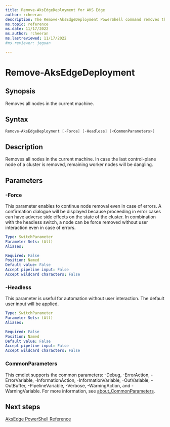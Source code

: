 ```yaml
---
title: Remove-AksEdgeDeployment for AKS Edge
author: rcheeran
description: The Remove-AksEdgeDeployment PowerShell command removes the deployment from an existing cluster.
ms.topic: reference
ms.date: 11/17/2022
ms.author: rcheeran 
ms.lastreviewed: 11/17/2022
#ms.reviewer: jeguan

---
```



# Remove-AksEdgeDeployment

## Synopsis

Removes all nodes in the current machine.

## Syntax

```powershell
Remove-AksEdgeDeployment [-Force] [-Headless] [<CommonParameters>]
```

## Description

Removes all nodes in the current machine.
In case the last control-plane node of a cluster is
removed, remaining worker nodes will be dangling.

## Parameters

### -Force
This parameter enables to continue node removal even in case of errors.
A confirmation dialogue will be
displayed because proceeding in error cases can have adverse side effects on the state of the cluster.
In combination with the headless switch, a node can be force removed without user interaction even in
 case of errors.

```yaml
Type: SwitchParameter
Parameter Sets: (All)
Aliases:

Required: False
Position: Named
Default value: False
Accept pipeline input: False
Accept wildcard characters: False
```

### -Headless
This parameter is useful for automation without user interaction.
The default user input will be applied.

```yaml
Type: SwitchParameter
Parameter Sets: (All)
Aliases:

Required: False
Position: Named
Default value: False
Accept pipeline input: False
Accept wildcard characters: False
```

### CommonParameters
This cmdlet supports the common parameters: -Debug, -ErrorAction, -ErrorVariable, -InformationAction, -InformationVariable, -OutVariable, -OutBuffer, -PipelineVariable, -Verbose, -WarningAction, and -WarningVariable. For more information, see [about_CommonParameters](http://go.microsoft.com/fwlink/?LinkID=113216).

## Next steps

[AksEdge PowerShell Reference](./index.md)
